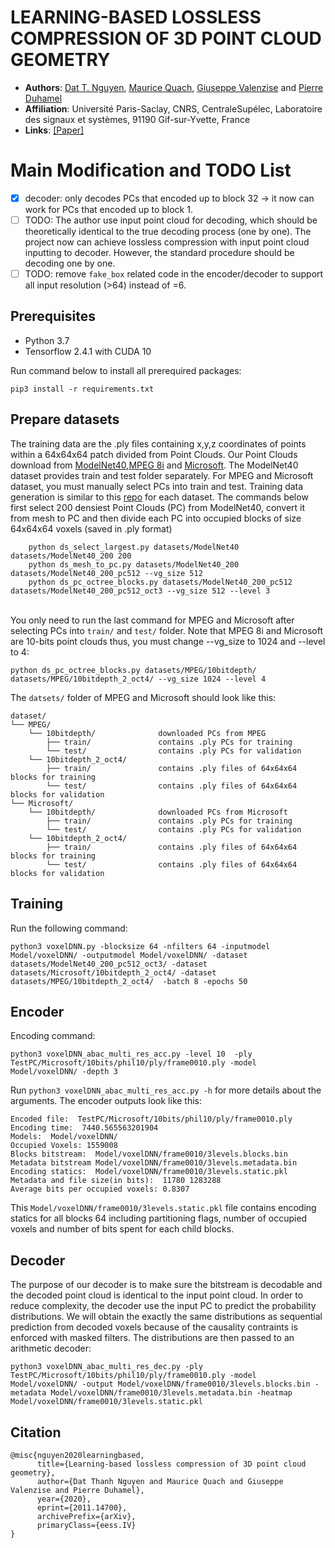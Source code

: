 # LEARNING-BASED LOSSLESS COMPRESSION OF 3D POINT CLOUD GEOMETRY
* **Authors**:
[Dat T. Nguyen](https://scholar.google.com/citations?hl=en&user=uqqqlGgAAAAJ),
[Maurice Quach](https://scholar.google.com/citations?user=atvnc2MAAAAJ),
[Giuseppe Valenzise](https://scholar.google.com/citations?user=7ftDv4gAAAAJ) and
[Pierre Duhamel](https://scholar.google.com/citations?user=gWj_W9YAAAAJ&hl=en&oi=ao)  
* **Affiliation**: Université Paris-Saclay, CNRS, CentraleSupélec, Laboratoire des signaux et systèmes, 91190 Gif-sur-Yvette, France
* **Links**: [[Paper]](https://arxiv.org/abs/2011.14700)
# Main Modification and TODO List

- [x] decoder: only decodes PCs that encoded up to block 32 -> it now can work for PCs that encoded up to block 1.
- [ ] TODO: The author use input point cloud for decoding, which should be theoretically identical to the true decoding process (one by one). The project now can achieve lossless compression with input point cloud inputting to decoder. However, the standard procedure should be decoding one by one.
- [ ] TODO: remove `fake_box` related code in the encoder/decoder to support all input resolution (>64) instead of =6.
## Prerequisites

* Python 3.7
* Tensorflow 2.4.1 with CUDA 10

Run command below to install all prerequired packages:
    
    pip3 install -r requirements.txt



## Prepare datasets
The training data are the .ply files containing x,y,z coordinates of points within a 64x64x64 patch divided from Point Clouds. Our Point Clouds download from [ModelNet40](http://modelnet.cs.princeton.edu),[MPEG 8i](http://plenodb.jpeg.org/pc/8ilabs) and [Microsoft](http://plenodb.jpeg.org/pc/microsoft). The ModelNet40 dataset provides train and test folder separately. For MPEG and Microsoft dataset, you must manually select PCs into train and test. Training data generation is similar to this [repo](https://github.com/mauriceqch/pcc_geo_cnn_v2) for each dataset. The commands below first select 200 densiest Point Clouds (PC) from ModelNet40, convert it from mesh to PC and then divide each PC into occupied blocks of size 64x64x64 voxels (saved in .ply format)

        python ds_select_largest.py datasets/ModelNet40 datasets/ModelNet40_200 200
        python ds_mesh_to_pc.py datasets/ModelNet40_200 datasets/ModelNet40_200_pc512 --vg_size 512
        python ds_pc_octree_blocks.py datasets/ModelNet40_200_pc512 datasets/ModelNet40_200_pc512_oct3 --vg_size 512 --level 3 


​      
You only need to run the last command for MPEG and Microsoft after selecting PCs into `train/` and `test/` folder. Note that MPEG 8i and Microsoft are 10-bits point clouds thus, you must change --vg_size to 1024 and --level to 4:

    python ds_pc_octree_blocks.py datasets/MPEG/10bitdepth/ datasets/MPEG/10bitdepth_2_oct4/ --vg_size 1024 --level 4

The `datsets/` folder of MPEG and Microsoft should look like this:

    dataset/
    └── MPEG/
        └── 10bitdepth/              downloaded PCs from MPEG
            ├── train/               contains .ply PCs for training 
            └── test/                contains .ply PCs for validation         
        └── 10bitdepth_2_oct4/
            ├── train/               contains .ply files of 64x64x64 blocks for training 
            └── test/                contains .ply files of 64x64x64 blocks for validation
    └── Microsoft/
        └── 10bitdepth/              downloaded PCs from Microsoft
            ├── train/               contains .ply PCs for training 
            └── test/                contains .ply PCs for validation         
        └── 10bitdepth_2_oct4/
            ├── train/               contains .ply files of 64x64x64 blocks for training 
            └── test/                contains .ply files of 64x64x64 blocks for validation


## Training
Run the following command:
    
    python3 voxelDNN.py -blocksize 64 -nfilters 64 -inputmodel Model/voxelDNN/ -outputmodel Model/voxelDNN/ -dataset datasets/ModelNet40_200_pc512_oct3/ -dataset datasets/Microsoft/10bitdepth_2_oct4/ -dataset datasets/MPEG/10bitdepth_2_oct4/  -batch 8 -epochs 50

## Encoder
Encoding command: 

    python3 voxelDNN_abac_multi_res_acc.py -level 10  -ply TestPC/Microsoft/10bits/phil10/ply/frame0010.ply -model Model/voxelDNN/ -depth 3
Run `python3 voxelDNN_abac_multi_res_acc.py -h` for more details about the arguments. The encoder outputs look like this:

    Encoded file:  TestPC/Microsoft/10bits/phil10/ply/frame0010.ply
    Encoding time:  7440.565563201904
    Models:  Model/voxelDNN/
    Occupied Voxels: 1559008
    Blocks bitstream:  Model/voxelDNN/frame0010/3levels.blocks.bin
    Metadata bitstream Model/voxelDNN/frame0010/3levels.metadata.bin
    Encoding statics:  Model/voxelDNN/frame0010/3levels.static.pkl
    Metadata and file size(in bits):  11780 1283288
    Average bits per occupied voxels: 0.8307
This `Model/voxelDNN/frame0010/3levels.static.pkl` file contains encoding statics for all blocks 64 including partitioning flags, number of occupied voxels and number of bits spent for each child blocks.
## Decoder
The purpose of our decoder is to make sure the bitstream is decodable and the decoded point cloud is identical to the input point cloud. In order to reduce complexity, the decoder use the input PC to predict the probability distributions. We will obtain the exactly the same distributions as sequential prediction from decoded voxels because of the causality contraints is enforced with masked filters. The distributions are then passed to an arithmetic decoder:

    python3 voxelDNN_abac_multi_res_dec.py -ply TestPC/Microsoft/10bits/phil10/ply/frame0010.ply -model Model/voxelDNN/ -output Model/voxelDNN/frame0010/3levels.blocks.bin -metadata Model/voxelDNN/frame0010/3levels.metadata.bin -heatmap Model/voxelDNN/frame0010/3levels.static.pkl
## Citation

    @misc{nguyen2020learningbased,
          title={Learning-based lossless compression of 3D point cloud geometry}, 
          author={Dat Thanh Nguyen and Maurice Quach and Giuseppe Valenzise and Pierre Duhamel},
          year={2020},
          eprint={2011.14700},
          archivePrefix={arXiv},
          primaryClass={eess.IV}
    }
